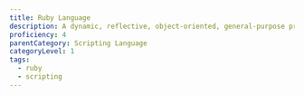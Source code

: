 ```yaml
---
title: Ruby Language
description: A dynamic, reflective, object-oriented, general-purpose programming language.
proficiency: 4
parentCategory: Scripting Language
categoryLevel: 1
tags:
  - ruby
  - scripting
---
```

